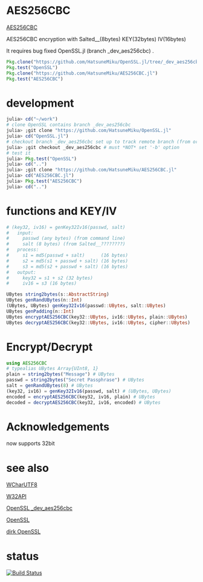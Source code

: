 AES256CBC
=========

[AES256CBC](https://github.com/HatsuneMiku/AES256CBC.jl)

AES256CBC encryption with Salted__(8bytes) KEY(32bytes) IV(16bytes)

It requires bug fixed OpenSSL.jl (branch _dev_aes256cbc) .

```julia
Pkg.clone("https://github.com/HatsuneMiku/OpenSSL.jl/tree/_dev_aes256cbc")
Pkg.test("OpenSSL")
Pkg.clone("https://github.com/HatsuneMiku/AES256CBC.jl")
Pkg.test("AES256CBC")
```


# development


```julia
julia> cd("~/work")
# clone OpenSSL contains branch _dev_aes256cbc
julia> ;git clone "https://github.com/HatsuneMiku/OpenSSL.jl"
julia> cd("OpenSSL.jl")
# checkout branch _dev_aes256cbc set up to track remote branch (from origin).
julia> ;git checkout _dev_aes256cbc # must *NOT* set '-b' option
# test it
julia> Pkg.test("OpenSSL")
julia> cd("..")
julia> ;git clone "https://github.com/HatsuneMiku/AES256CBC.jl"
julia> cd("AES256CBC.jl")
julia> Pkg.test("AES256CBC")
julia> cd("..")
```


# functions and KEY/IV

```julia
# (key32, iv16) = genKey32Iv16(passwd, salt)
#   input:
#     passwd (any bytes) (from command line)
#     salt (8 bytes) (from Salted__????????)
#   process:
#     s1 = md5(passwd + salt)      (16 bytes)
#     s2 = md5(s1 + passwd + salt) (16 bytes)
#     s3 = md5(s2 + passwd + salt) (16 bytes)
#   output:
#     key32 = s1 + s2 (32 bytes)
#     iv16 = s3 (16 bytes)

UBytes string2bytes(s::AbstractString)
UBytes genRandUBytes(n::Int)
(UBytes, UBytes) genKey32Iv16(passwd::UBytes, salt::UBytes)
UBytes genPadding(n::Int)
UBytes encryptAES256CBC(key32::UBytes, iv16::UBytes, plain::UBytes)
UBytes decryptAES256CBC(key32::UBytes, iv16::UBytes, cipher::UBytes)
```


# Encrypt/Decrypt

```julia
using AES256CBC
# typealias UBytes Array{UInt8, 1}
plain = string2bytes("Message") # UBytes
passwd = string2bytes("Secret Passphrase") # UBytes
salt = genRandUBytes(8) # UBytes
(key32, iv16) = genKey32Iv16(passwd, salt) # (UBytes, UBytes)
encoded = encryptAES256CBC(key32, iv16, plain) # UBytes
decoded = decryptAES256CBC(key32, iv16, encoded) # UBytes
```


# Acknowledgements

now supports 32bit


# see also

[WCharUTF8](https://github.com/HatsuneMiku/WCharUTF8.jl)

[W32API](https://github.com/HatsuneMiku/W32API.jl)

[OpenSSL _dev_aes256cbc](https://github.com/HatsuneMiku/OpenSSL.jl/tree/_dev_aes256cbc)

[OpenSSL](https://github.com/HatsuneMiku/OpenSSL.jl)

[dirk OpenSSL](https://github.com/dirk/OpenSSL.jl)


# status

[![Build Status](https://travis-ci.org/HatsuneMiku/AES256CBC.jl.svg?branch=master)](https://travis-ci.org/HatsuneMiku/AES256CBC.jl)
